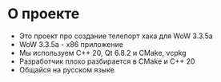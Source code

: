 # О проекте

- Это проект про создание телепорт хака для WoW 3.3.5a
- WoW 3.3.5a - х86 приложение
- Мы используем С++ 20, Qt 6.8.2 и CMake, vcpkg
- Разработчик плохо разбирается в CMake и C++ 20
- Общайся на русском языке
